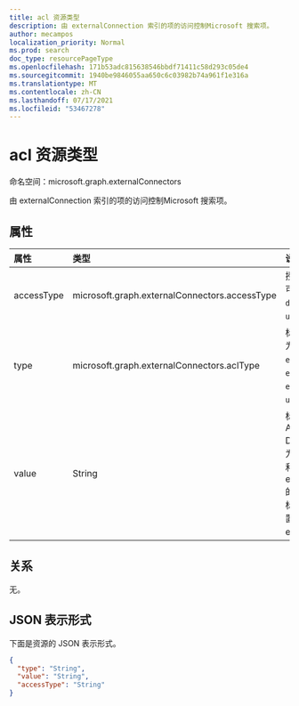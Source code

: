 ```yaml
---
title: acl 资源类型
description: 由 externalConnection 索引的项的访问控制Microsoft 搜索项。
author: mecampos
localization_priority: Normal
ms.prod: search
doc_type: resourcePageType
ms.openlocfilehash: 171b53adc815638546bbdf71411c58d293c05de4
ms.sourcegitcommit: 1940be9846055aa650c6c03982b74a961f1e316a
ms.translationtype: MT
ms.contentlocale: zh-CN
ms.lasthandoff: 07/17/2021
ms.locfileid: "53467278"
---
```

# <a name="acl-resource-type"></a>acl 资源类型

命名空间：microsoft.graph.externalConnectors

由 externalConnection 索引的项的访问控制Microsoft 搜索项。

## <a name="properties"></a>属性
|属性|类型|说明|
|:---|:---|:---|
|accessType|microsoft.graph.externalConnectors.accessType|授予标识的访问权限。 可取值为：`grant`、`deny`、`unknownFutureValue`。|
|type|microsoft.graph.externalConnectors.aclType|标识的类型。 可取值为：`user`、`group`、`everyone`、`everyoneExceptGuests`、`externalGroup`、`unknownFutureValue`。|
|value|String|标识的唯一标识。 如果Azure Active Directory，则分别设置为类型为 user、group 和 everyone (和 everyoneExceptGuests 的用户、组或租户) `value` 标识符。 如果外部组设置为 `value` externalGroup 的 ID |

## <a name="relationships"></a>关系
无。

## <a name="json-representation"></a>JSON 表示形式
下面是资源的 JSON 表示形式。
<!-- {
  "blockType": "resource",
  "@odata.type": "microsoft.graph.externalConnectors.acl"
}
-->
``` json
{
  "type": "String",
  "value": "String",
  "accessType": "String"
}
```

